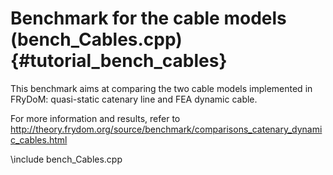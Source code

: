 Benchmark for the cable models (bench_Cables.cpp) {#tutorial_bench_cables}
=================================================

This benchmark aims at comparing the two cable models implemented in FRyDoM: quasi-static catenary line and FEA dynamic cable.

For more information and results, refer to http://theory.frydom.org/source/benchmark/comparisons_catenary_dynamic_cables.html

\include bench_Cables.cpp
